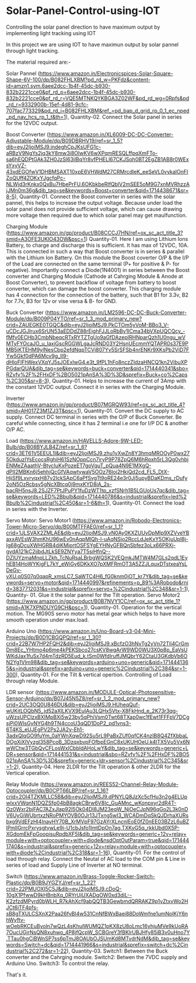 # Solar-Panel-Control-using-IOT
Controlling the solar panel direction to have maximum output by implementing light tracking using IOT

In this project we are using IOT to have maximun output by solar pannel through light tracking.

The material required are:-

Solar Pannel (https://www.amazon.in/Electronicspices-Solar-Square-Shape-6V-100/dp/B082FHLXBM?pd_rd_w=PKFdz&content-id=amzn1.sym.6aee2dcc-1b4f-45dc-b930-832b2221cce0&pf_rd_p=6aee2dcc-1b4f-45dc-b930-832b2221cce0&pf_rd_r=VQE5MTNKQYKBGA3Z02WF&pd_rd_wg=0Rpfs&pd_rd_r=9332900b-15ef-4d81-9cfc-707fac773329&pd_rd_i=B082FHLXBM&ref_=pd_bap_d_grid_rp_0_1_ec_nped_pd_nav_hcs_rp_1_t&th=1), Quantity-02.
Connect the Solar panel in series for the 12VDC output.

Boost Converter (https://www.amazon.in/XL6009-DC-DC-Converter-Adjustable-Module/dp/B09DBRHV19/ref=sr_1_5?dib=eyJ2IjoiMSJ9.indeghCpJKsUFG1c-aRBzV9NgYs2jq3kY8mw3i8OIwKV6wXPqmRESQLffpqXmFTo-sa6hEQDPtGAk3ZH0JzSl63ilBqYr8vfPHELl67CKJSoh0BT2EgZB1AB8r0WExsYxyVZ-43xdEGOfwV1DHBMSAXT10xpE6VHWdM27CRMrcdleK_eeSeVL0vykaIOnFIZoQUff4ZOKxYJgcfqPc-NLWjd3rKnkx0QxBu7HbePrFU.6OKbkbeRIfQblV2mSEE5oM9G7xnMVRhzzAjJMn0m36g&dib_tag=se&keywords=Boost+converter&qid=1714438671&sr=8-5), Quantity-01.
Connect the Boost converter in series with the solar pannel, this helps to increase the output voltage. Because under load the solar panel does not provide sufficient voltage, which can cause drawing more voltage then required due to which solar panel may get maulfunction.

Charging Module (https://www.amazon.in/gp/product/B08CCCJ7HN/ref=ox_sc_act_title_3?smid=A3OFE3UKIO43OW&psc=1) Quantity-01.
Here I am using Lithium Ions Battery, to charge and discharge this is sufficient. It has max of 12VDC, 10A. This is connected in such a way that Boost converter is in series & parallel with the Lithium Ion Battery. On this module the Boost coverter O/P & the I/P of the Load are connected on the same terminal (P+ for positive & P- for negative). Importantly connect a Diode(1N4001) in series between the Boost converter and Charging Module (Cathode at Cahrging Module & Anode at Boost Converter), to prevent backflow of voltage from battery to boost converter, which can damage the boost converter. This charging module has 4 connection for the connection of the battery, such that B1 for 3.3v, B2 for 7.7v, B3 for 12v or vise versa & B- for GND.

Buck Converter (https://www.amazon.in/LM2596-DC-DC-Buck-Converter-Module/dp/B009P04YTO/ref=sr_1_3_mod_primary_new?crid=ZAUEGKE0TGQC&dib=eyJ2IjoiMSJ9.PkCTOm5yVoM-BBo3_V-uCDcJGJIrux6SrUN53aEDDdZ88rEjghFJJLoRbBy1ICma34bVXpUQCQcy_-fMfv0ECHb3CmbNbeqcRTxRYTZTgUo9aGfDAzepIRHNparQzh1U0ngu_wVMTyFYOcaJO_u_IaxiGscRGGWLgaJcRND03Y2HsnUEcmmYQTAPR0s37E9PMB5iKTEHM9yINesCbp2efdNqpTCVj807Yv5SrSFSb4nrENKr9XKsPb2ViD7FYw5Gkf0dPA6Mcv9g_II9-dHloFIFhWexVXqYJ5sJOExIwG4.e3t_9fPL1hFo8nczZIdzaHNCQ1kn2VibuXPPGdarQUA&dib_tag=se&keywords=buck+converter&qid=1714440341&sbo=RZvfv%2F%2FHxDF%2BO5021pAnSA%3D%3D&sprefix=Buck+co%2Caps%2C305&sr=8-3), Quantity-01.
Helps to increase the current of 3Amp with the constant 12VDC output. Connect it in series with the Charging Module.

Inverter (https://www.amazon.in/gp/product/B07MGRQW93/ref=ox_sc_act_title_4?smid=AH017Z3M1ZJ3T&psc=1), Quantity-01.
Convert the DC supply to AC supply. Connect DC terminal in series with the O/P of Buck Converter. Be careful while connecting, since it has 2 terminal i.e one for I/P DC & another O/P AC.

Load (https://www.amazon.in/HAVELLS-Adore-9W-LED-Bulb/dp/B08BYJLB4Z/ref=sr_1_6?crid=3ET61V5EEUL1I&dib=eyJ2IjoiMSJ9.zhu1yXwZn8Y3hmqMROOyP0wx275OkduzIYsEcocsRghiH61SzNOppCcn7iryP9P78ZpQ6M6hRpxh5rL3Qg0vhbjENMeZAaathV-BtycIuKxPozeET7goVquT_pQua4N9E1MXgQ-dPII2MBKn6j5ehhjQcGfVAqwtywaV5OOz76Ioj2HkiQd2cd_FL5_DtX-HijSf9LxvrvqxH87v2IckSApC6aPfSvgTt9oRE24e3r0Jj5upyBDaKDms_rDufy2oN5OzRcbsv5gNcXBtcq0j9mxKYD8iA_2s-bacRH5nsJ8.2SJZF7PtJPuPY1fuDzWT1tp_xzfSNrh1B5LGUoUs7qc&dib_tag=se&keywords=LED%2Bbulb&qid=1714440786&s=industrial&sprefix=led%2Bbulb%2Cindustrial%2C450&sr=1-6&th=1), Quantity-01.
Connect the load in series with the Inverter.

Servo Motor:
Servo Motor1 (https://www.amazon.in/Robodo-Electronics-Tower-Micro-Servo/dp/B00MTFFAE0/ref=sr_1_1?crid=1JLSVAX2ZMLAE&dib=eyJ2IjoiMSJ9.vN0Ay0KXZUUvDpMlp9XZVveYBaxxAVEsW3hmKhU96wEv0nAqpMlQh-l-uAqNSjo2RccLdJeKxY5OKjuUpl8j-Ig68gDcuXWHGRB4diKMjprtOSFSYgEYHNyGFBQnSbfez3oLx66PRXj-gvdA121kC2jjbdJtLkSE9ZNYya7T5siHfnQ--DZlUYzmaMnpLLZkh_TcNuRsaLBrbgWQSK2VEQmkJMTW4M7GLs2qdL1EyhEB14HoWYKigFL7kY_eWiGy6DKkXO7pXMFRmOT3A5ZZJLquxDTstxeaYsLDeGv-vXU.q0S07q0qapR_xmsLC7_SaWTC4H6_fG0knm0jOT_kr7Y&dib_tag=se&keywords=servo+motor&qid=1714440997&refinements=p_89%3ARobodo&rnid=3837712031&s=industrial&sprefix=servo+%2Cindustrial%2C348&sr=1-1), Quantity- 01.
Glue it the solar pannel for the Tilt operation.
Servo Motor2 (https://www.amazon.in/gp/product/B0B7NVY1CC/ref=ox_sc_act_title_1?smid=A1K7XPNDUYG9CH&psc=1), Quantity-01.
Operation for the vertical motion. The MG90S servo motor has metal gear which helps to have more smooth operation under max.load.

Arduino Uno (https://www.amazon.in/Uno-Board-v3-04-Mini-Projects/dp/B0D1CBGQPQ/ref=sr_1_30?crid=22B7W7HP2FQH2&dib=eyJ2IjoiMSJ9.xBcfzO3hNvTg2yVn72TIi4CrGmDm8Ec_YHtmo4p6me4kPEKSbco27csKV8wgArW9WD0WU3X0p8p_EaVsUWKdJax1fuSx7d4mTdzRD5Eud_k.tSm0WfdIruffJMQbrY62CtaU3GKdbVb6ON2Yg1Vlm98&dib_tag=se&keywords=arduino+uno+generic&qid=1714441365&s=industrial&sprefix=arduino+uno+generic%2Cindustrial%2C384&sr=1-300), Quantity-01.
For the Tilt & vertical opertion. Controlling of Load through relay Module.

LDR sensor (https://www.amazon.in/MODULE-Optical-Photosensitive-Sensor-Arduino/dp/B07J45N5Z8/ref=sr_1_2_mod_primary_new?crid=2UC3OQ0U846DU&dib=eyJ2IjoiMSJ9.HUheqQuf-wUKitLOQbN5_jd52aXlLKVX9EuIAu3LQHx5Vtx-X8FkHnd_e_2K73r3qg-uWzsUPClzxBXIMpBXi5w23by5qPhiVsm0Twt68TXap0wc1fEwt1FFFpV7DCgsjPj0WIsGyNYG4h9TN4ccoU3qQD1DoP2_pd1vns3-6T4KS_eUJEgPV2Ps2JA2y-Eh1-3adxQlqGO9fuYm_0aYWnXqwD92Su5rL9PaBxZUf0qfCK4nzIB8Q4ZfXbbaLDOgXiXIVyzgl358PcoB_3DzqxbvpFOfbpEGnC8xUKUHOeU.k4ITX5Vu5Vx6NwWCtw3TGbQvCFLosWxlCbbldAHoLwY&dib_tag=se&keywords=generic+LDR+sensor&qid=1714441531&s=industrial&sbo=RZvfv%2F%2FHxDF%2BO5021pAnSA%3D%3D&sprefix=generic+ldr+sensor%2Cindustrial%2C345&sr=1-2), Quantity-04.
Here 2LDR for the Tilt operation & other 2LDR for the Vertical operation.

Relay Module (https://www.amazon.in/REES52-Channel-Relay-Module-Optocoupler/dp/B0CPT66LBP/ref=sr_1_16?crid=2OI4TZKMLLC5B&dib=eyJ2IjoiMSJ9.dPNYLQ8JzXc5cfHu3n2g4ELUpwlxxVWqnN1DQZSfp04bB8agkCBrw6V8Ic_GuAMnc_wKonpxyr2dR4T-Qz0Wxr2bjFAC7AZxJlap92l5Ok04DI8JM23eqW_NjOeCJpN96qGo2L3k0nDV6UyGiWUbrtxzNRoPMYOVB0OJr13JTxng5wI3_WCADmDqSkQJDrhaXURsbxg9VdEFzHI4InayHY70B_XrMVpF97GzAYrXLncnlEoE0fZ0nEE03BZzL6uBZlPmllGrrcPxrysgtywLe9i-U1cbJsfo1ImtDpOn7ag.TXKvG5q_rkkUbd0X5P-XGdomEkFpGoopisuRpdbXF5I&dib_tag=se&keywords=generic+12v+relay+module+with+optocoupler+with+diode&nsdOptOutParam=true&qid=1714441740&s=industrial&sprefix=generic+12v+relay+module+with+optocoupler+with+diode%2Cindustrial%2C318&sr=1-16), Quantity-01.
For the control of load through relay. Connect the Neutal of AC load to the COM pin & Line in series of load and Supply Line of Inverter at NO terminal.

Switch (https://www.amazon.in/Brass-Toggle-Rocker-Switch-Plastic/dp/B0B9JYGZYJ/ref=sr_1_22?crid=22PMUOXI5C5J&dib=eyJ2IjoiMSJ9.cDoQ-10gX1PfwwD9kHBnbXq_0RYrUjUXADqOW0xd3diL--K2zfzdMPyrd0bWLH_R7kAhXcf9abQQTB3GewbmdQRRAKZ9p1vZtxvWo2HJCt6iTF4pfs-sB8gTXULCSXnX2Paa26fvBl4w531CnNfBWxBaei88DoWmfne1umNolKjY6nhWyftv-wOebRKCEuByoln7wQzL4sKhuIWUMQZ1pKX8zU8oLmc16yhjuMVe9kUoRA7OucUGjrNsQN8xuhwo_4P8jfQcpW_SCBGreY3fBKlrUBJHfy85iB3v0uHno7Y.TTau0hgCiBWnSP7ss6pTmJ8OAUbOJSUmKd8MTvdrNdM&dib_tag=se&keywords=Switch+dc&qid=1714441966&s=industrial&sprefix=switch+dc%2Cindustrial%2C272&sr=1-22), Quantity-03.
Switch1: Between the Buck converter and the Cahrging module.
Switch2: Betwen the 7VDC supply and Arduino Uno.
Switch3: To control the relay.

That's it.
